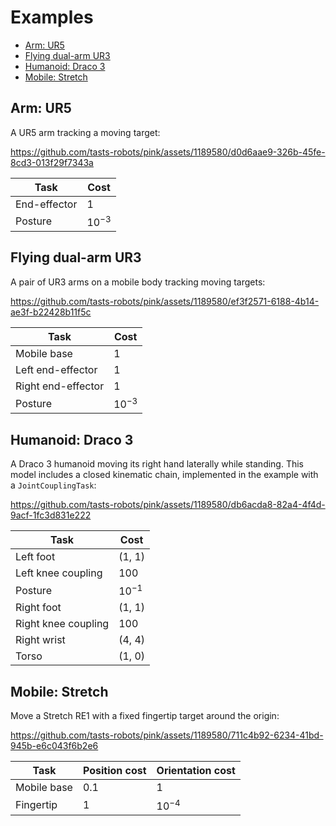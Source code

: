 # Examples

- [Arm: UR5](#arm-ur5)
- [Flying dual-arm UR3](#flying-dual-arm-ur3)
- [Humanoid: Draco 3](#humanoid-draco-3)
- [Mobile: Stretch](#mobile-stretch)

## Arm: UR5

A UR5 arm tracking a moving target:

https://github.com/tasts-robots/pink/assets/1189580/d0d6aae9-326b-45fe-8cd3-013f29f7343a

| Task | Cost |
|------|------|
| End-effector | 1 |
| Posture | $10^{-3}$ |

## Flying dual-arm UR3

A pair of UR3 arms on a mobile body tracking moving targets:

https://github.com/tasts-robots/pink/assets/1189580/ef3f2571-6188-4b14-ae3f-b22428b11f5c

| Task | Cost |
|------|------|
| Mobile base | 1 |
| Left end-effector | 1 |
| Right end-effector | 1 |
| Posture | $10^{-3}$ |

## Humanoid: Draco 3

A Draco 3 humanoid moving its right hand laterally while standing. This model includes a closed kinematic chain, implemented in the example with a ``JointCouplingTask``:

https://github.com/tasts-robots/pink/assets/1189580/db6acda8-82a4-4f4d-9acf-1fc3d831e222

| Task | Cost |
|------|------|
| Left foot | (1, 1) |
| Left knee coupling | 100 |
| Posture | $10^{-1}$ |
| Right foot | (1, 1) |
| Right knee coupling | 100 |
| Right wrist | (4, 4) |
| Torso | (1, 0) |

## Mobile: Stretch

Move a Stretch RE1 with a fixed fingertip target around the origin:

https://github.com/tasts-robots/pink/assets/1189580/711c4b92-6234-41bd-945b-e6c043f6b2e6

| Task | Position cost | Orientation cost |
|------|---------------|------------------|
| Mobile base | $0.1$ | 1 |
| Fingertip | 1 | $10^{-4}$ |
